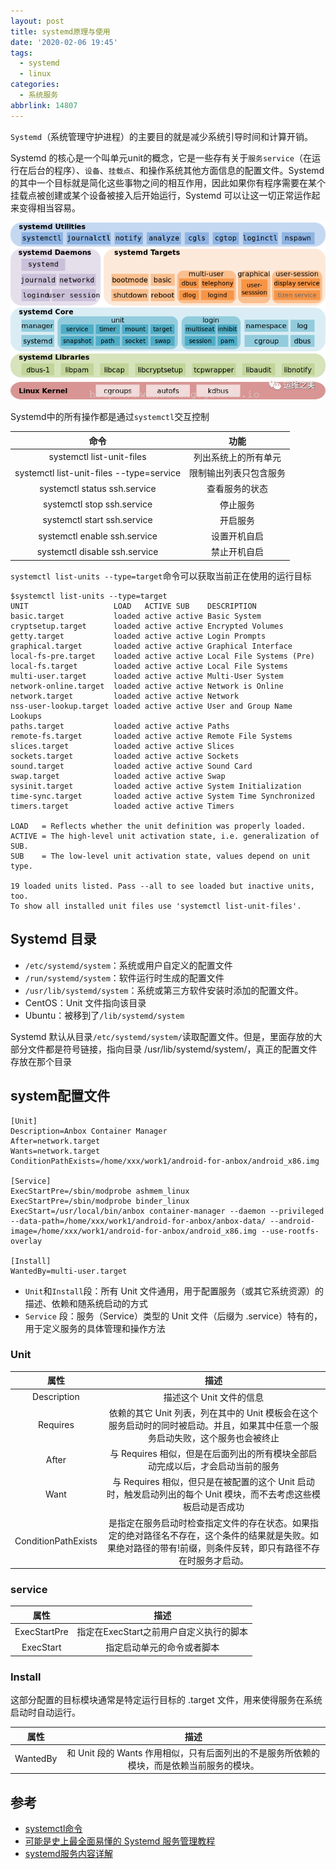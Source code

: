 ```yaml
---
layout: post
title: systemd原理与使用
date: '2020-02-06 19:45'
tags:
  - systemd
  - linux
categories:
  - 系统服务
abbrlink: 14807
---
```


`Systemd`（系统管理守护进程）的主要目的就是减少系统引导时间和计算开销。

<!--more-->
Systemd 的核心是一个叫单元unit的概念，它是一些存有关于`服务service`（在运行在后台的程序）、`设备`、`挂载点`、和操作系统其他方面信息的配置文件。Systemd 的其中一个目标就是简化这些事物之间的相互作用，因此如果你有程序需要在某个挂载点被创建或某个设备被接入后开始运行，Systemd 可以让这一切正常运作起来变得相当容易。

![systemd_unit](/images/2020/02/systemd_unit.png)

Systemd中的所有操作都是通过`systemctl`交互控制

|                   命令                   |          功能          |
|:----------------------------------------:|:----------------------:|
|        systemctl list-unit-files         |  列出系统上的所有单元  |
| systemctl list-unit-files --type=service | 限制输出列表只包含服务 |
|       systemctl status ssh.service       |     查看服务的状态     |
|        systemctl stop ssh.service        |        停止服务        |
|       systemctl start ssh.service        |        开启服务        |
|       systemctl enable ssh.service       |      设置开机自启      |
|      systemctl disable ssh.service       |      禁止开机自启      |


`systemctl list-units --type=target`命令可以获取当前正在使用的运行目标

```
$systemctl list-units --type=target
UNIT                   LOAD   ACTIVE SUB    DESCRIPTION
basic.target           loaded active active Basic System
cryptsetup.target      loaded active active Encrypted Volumes
getty.target           loaded active active Login Prompts
graphical.target       loaded active active Graphical Interface
local-fs-pre.target    loaded active active Local File Systems (Pre)
local-fs.target        loaded active active Local File Systems
multi-user.target      loaded active active Multi-User System
network-online.target  loaded active active Network is Online
network.target         loaded active active Network
nss-user-lookup.target loaded active active User and Group Name Lookups
paths.target           loaded active active Paths
remote-fs.target       loaded active active Remote File Systems
slices.target          loaded active active Slices
sockets.target         loaded active active Sockets
sound.target           loaded active active Sound Card
swap.target            loaded active active Swap
sysinit.target         loaded active active System Initialization
time-sync.target       loaded active active System Time Synchronized
timers.target          loaded active active Timers

LOAD   = Reflects whether the unit definition was properly loaded.
ACTIVE = The high-level unit activation state, i.e. generalization of SUB.
SUB    = The low-level unit activation state, values depend on unit type.

19 loaded units listed. Pass --all to see loaded but inactive units, too.
To show all installed unit files use 'systemctl list-unit-files'.
```

## Systemd 目录

- `/etc/systemd/system`：系统或用户自定义的配置文件
- `/run/systemd/system`：软件运行时生成的配置文件
- `/usr/lib/systemd/system`：系统或第三方软件安装时添加的配置文件。
 - CentOS：Unit 文件指向该目录
 - Ubuntu：被移到了`/lib/systemd/system`

Systemd 默认从目录`/etc/systemd/system/`读取配置文件。但是，里面存放的大部分文件都是符号链接，指向目录 /usr/lib/systemd/system/，真正的配置文件存放在那个目录

## system配置文件

```
[Unit]
Description=Anbox Container Manager
After=network.target
Wants=network.target
ConditionPathExists=/home/xxx/work1/android-for-anbox/android_x86.img

[Service]
ExecStartPre=/sbin/modprobe ashmem_linux
ExecStartPre=/sbin/modprobe binder_linux
ExecStart=/usr/local/bin/anbox container-manager --daemon --privileged --data-path=/home/xxx/work1/android-for-anbox/anbox-data/ --android-image=/home/xxx/work1/android-for-anbox/android_x86.img --use-rootfs-overlay

[Install]
WantedBy=multi-user.target
```
- `Unit`和`Install`段：所有 Unit 文件通用，用于配置服务（或其它系统资源）的描述、依赖和随系统启动的方式
- `Service` 段：服务（Service）类型的 Unit 文件（后缀为 .service）特有的，用于定义服务的具体管理和操作方法

### Unit

| 属性  | 描述  |
|:-:|:-:|
| Description  | 描述这个 Unit 文件的信息  |
| Requires   | 依赖的其它 Unit 列表，列在其中的 Unit 模板会在这个服务启动时的同时被启动。并且，如果其中任意一个服务启动失败，这个服务也会被终止  |
| After  | 与 Requires 相似，但是在后面列出的所有模块全部启动完成以后，才会启动当前的服务  |
| Want   | 与 Requires 相似，但只是在被配置的这个 Unit 启动时，触发启动列出的每个 Unit 模块，而不去考虑这些模板启动是否成功  |
| ConditionPathExists   | 是指定在服务启动时检查指定文件的存在状态。如果指定的绝对路径名不存在，这个条件的结果就是失败。如果绝对路径的带有!前缀，则条件反转，即只有路径不存在时服务才启动。  |

### service

| 属性  | 描述  |
|:-:|:-:|
| ExecStartPre  | 指定在ExecStart之前用户自定义执行的脚本  |
| ExecStart  |  指定启动单元的命令或者脚本 |

### Install

这部分配置的目标模块通常是特定运行目标的 .target 文件，用来使得服务在系统启动时自动运行。

| 属性  | 描述  |
|:-:|:-:|
| WantedBy  | 和 Unit 段的 Wants 作用相似，只有后面列出的不是服务所依赖的模块，而是依赖当前服务的模块。  |



## 参考

- [systemctl命令](https://man.linuxde.net/systemctl)
- [可能是史上最全面易懂的 Systemd 服务管理教程](https://cloud.tencent.com/developer/article/1516125)[](https://winddoing.github.io/downloads/linux/systemd.pdf)
- [systemd服务内容详解](https://www.cnblogs.com/zhouhbing/p/4021635.html)
